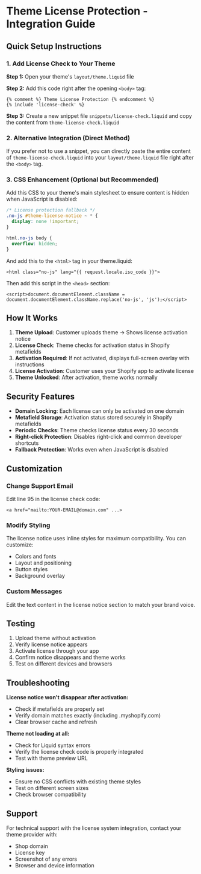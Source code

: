 # Theme License Protection - Integration Guide

## Quick Setup Instructions

### 1. Add License Check to Your Theme

**Step 1:** Open your theme's `layout/theme.liquid` file

**Step 2:** Add this code right after the opening `<body>` tag:

```liquid
{% comment %} Theme License Protection {% endcomment %}
{% include 'license-check' %}
```

**Step 3:** Create a new snippet file `snippets/license-check.liquid` and copy the content from `theme-license-check.liquid`

### 2. Alternative Integration (Direct Method)

If you prefer not to use a snippet, you can directly paste the entire content of `theme-license-check.liquid` into your `layout/theme.liquid` file right after the `<body>` tag.

### 3. CSS Enhancement (Optional but Recommended)

Add this CSS to your theme's main stylesheet to ensure content is hidden when JavaScript is disabled:

```css
/* License protection fallback */
.no-js #theme-license-notice ~ * {
  display: none !important;
}

html.no-js body {
  overflow: hidden;
}
```

And add this to the `<html>` tag in your theme.liquid:
```liquid
<html class="no-js" lang="{{ request.locale.iso_code }}">
```

Then add this script in the `<head>` section:
```liquid
<script>document.documentElement.className = document.documentElement.className.replace('no-js', 'js');</script>
```

## How It Works

1. **Theme Upload**: Customer uploads theme → Shows license activation notice
2. **License Check**: Theme checks for activation status in Shopify metafields
3. **Activation Required**: If not activated, displays full-screen overlay with instructions
4. **License Activation**: Customer uses your Shopify app to activate license
5. **Theme Unlocked**: After activation, theme works normally

## Security Features

- **Domain Locking**: Each license can only be activated on one domain
- **Metafield Storage**: Activation status stored securely in Shopify metafields
- **Periodic Checks**: Theme checks license status every 30 seconds
- **Right-click Protection**: Disables right-click and common developer shortcuts
- **Fallback Protection**: Works even when JavaScript is disabled

## Customization

### Change Support Email
Edit line 95 in the license check code:
```liquid
<a href="mailto:YOUR-EMAIL@domain.com" ...>
```

### Modify Styling
The license notice uses inline styles for maximum compatibility. You can customize:
- Colors and fonts
- Layout and positioning
- Button styles
- Background overlay

### Custom Messages
Edit the text content in the license notice section to match your brand voice.

## Testing

1. Upload theme without activation
2. Verify license notice appears
3. Activate license through your app
4. Confirm notice disappears and theme works
5. Test on different devices and browsers

## Troubleshooting

**License notice won't disappear after activation:**
- Check if metafields are properly set
- Verify domain matches exactly (including .myshopify.com)
- Clear browser cache and refresh

**Theme not loading at all:**
- Check for Liquid syntax errors
- Verify the license check code is properly integrated
- Test with theme preview URL

**Styling issues:**
- Ensure no CSS conflicts with existing theme styles
- Test on different screen sizes
- Check browser compatibility

## Support

For technical support with the license system integration, contact your theme provider with:
- Shop domain
- License key
- Screenshot of any errors
- Browser and device information
